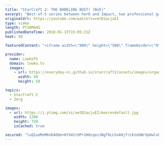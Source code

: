 ```yaml
---
title: "StarCraft 2: THE BANELING BUST! (Bo5)"
excerpt: "Best-of-5 series between herO and Impact, two professional gamers. Subscribe for more videos: http://lowko.tv/youtube Zerg vs Terran Insanity: https://goo.gl/83veq9  An awesome series of professional StarCraft 2. Impact is known to play very aggressive, however what makes him so scary is the fact that"
originalUrl: https://youtube.com/watch?v=xetD1acjuEI
type: video
length: PT38M49S
publishedDateTime: 2018-01-15T15:05:21Z
heat: 50

featuredContent: "<iframe width=\"800\" height=\"500\" frameborder=\"0\" src=\"https://www.youtube.com/embed/xetD1acjuEI\" allow=\"accelerometer; autoplay; encrypted-media; gyroscope; picture-in-picture\" allowfullscreen></iframe>"

provider:
  name: LowkoTV
  domain: lowko.tv
  images:
    - url: https://everyday-cc.github.io/starcraft2/assets/images/organizations/lowko.tv-50x50.jpg
      width: 50
      height: 50

topics:
  - StarCraft 2
  - Zerg

images:
  - url: https://i.ytimg.com/vi/xetD1acjuEI/maxresdefault.jpg
    width: 1280
    height: 720
    isCached: true

secured: "luQ1ueMoM6nD4OQe+H7X42rUP+1HdcqozJNgTOLLhxA9jfrLKzoUWrVp8wlnPm88JWelY8NVyOWDtyzqs9g/M250TwgPh3k94xRXcMAGWZlbYTEcnBW6rIgPOuLEwTF+Pn5WXU7Gds1nefJhl4JwEIAtnJ1AoVg73dDtWzIu3C8Z1Tvf61NXrVfNjQnvLa/Lw0yXHESqnaxK10VwgIkZ5rPvc0KxLNp+CfUiehBZCI5XM+KpffMeVxMvmhpJXEjV7bNTaNjsr1HmxoYLYgkyEm5erwO5RHjT3H1OdXpCbbAdCeFdEfPcXZJ99bLrpcCdUbUh2LP6jNztD/C1iEwByrGaxhnXRCPPQYGLrRxIC4ngUzOgwPz7UzhNGzqLQS8Yi0W4Tqbl6I80VWdCXaog3U35dl8xADe9Pd2fBi5x5I4=;28afrltiUhYoN41ZPVmeIw=="
---
```


